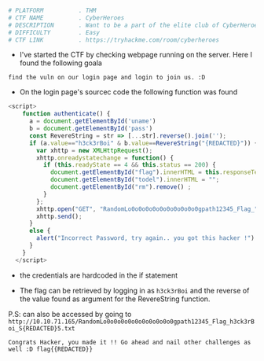 ```bash
# PLATFORM          . THM
# CTF NAME          . CyberHeroes
# DESCRIPTION       . Want to be a part of the elite club of CyberHeroes? Prove your merit by finding a way to log in!
# DIFFICULTY        . Easy
# CTF LINK          . https://tryhackme.com/room/cyberheroes
```

- I've started the CTF by checking webpage running on the server. Here I found the following goala

```
find the vuln on our login page and login to join us. :D
```

- On the login page's sourcec code the following function was found

```javascript
<script>
    function authenticate() {
      a = document.getElementById('uname')
      b = document.getElementById('pass')
      const RevereString = str => [...str].reverse().join('');
      if (a.value=="h3ck3rBoi" & b.value==RevereString("{REDACTED}")) { 
        var xhttp = new XMLHttpRequest();
        xhttp.onreadystatechange = function() {
          if (this.readyState == 4 && this.status == 200) {
            document.getElementById("flag").innerHTML = this.responseText ;
            document.getElementById("todel").innerHTML = "";
            document.getElementById("rm").remove() ;
          }
        };
        xhttp.open("GET", "RandomLo0o0o0o0o0o0o0o0o0o0gpath12345_Flag_"+a.value+"_"+b.value+".txt", true);
        xhttp.send();
      }
      else {
        alert("Incorrect Password, try again.. you got this hacker !")
      }
    }
  </script>
```

- the credentials are hardcoded in the if statement

- The flag can be retrieved by logging in as `h3ck3rBoi` and the reverse of the value found as argument for the RevereString function.

P.S: can also be accessed by going to `http://10.10.71.165/RandomLo0o0o0o0o0o0o0o0o0o0gpath12345_Flag_h3ck3rBoi_S{REDACTED}5.txt`

```
Congrats Hacker, you made it !! Go ahead and nail other challenges as well :D flag{{REDACTED}} 
```